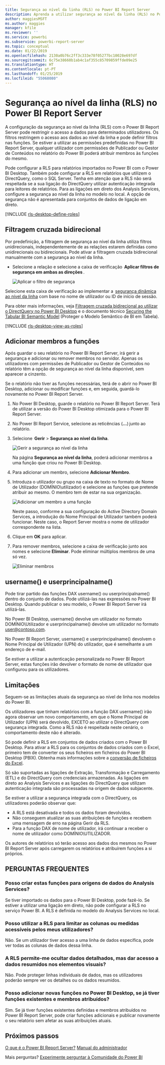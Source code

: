```yaml
---
title: Segurança ao nível da linha (RLS) no Power BI Report Server
description: Aprenda a utilizar segurança ao nível da linha (RLS) no Power BI Report Server.
author: maggiesMSFT
ms.author: maggies
manager: kfile
ms.reviewer: ''
ms.service: powerbi
ms.subservice: powerbi-report-server
ms.topic: conceptual
ms.date: 01/22/2019
ms.openlocfilehash: 2130a0b76c2ff3c333e78f05277bc10028e697df
ms.sourcegitcommit: 6c75e38660b1ab4c1af355c85709859ffde09e25
ms.translationtype: HT
ms.contentlocale: pt-PT
ms.lasthandoff: 01/25/2019
ms.locfileid: "55068080"
---
```

# <a name="row-level-security-rls-in-power-bi-report-server"></a>Segurança ao nível da linha (RLS) no Power BI Report Server

A configuração da segurança ao nível da linha (RLS) com o Power BI Report Server pode restringir o acesso a dados para determinados utilizadores. Os filtros restringem o acesso aos dados ao nível da linha e pode definir filtros nas funções.  Se estiver a utilizar as permissões predefinidas no Power BI Report Server, qualquer utilizador com permissões de Publicador ou Gestor de Conteúdos no relatório do Power BI poderá atribuir membros às funções do mesmo.    

Pode configurar a RLS para relatórios importados no Power BI com o Power BI Desktop. Também pode configurar a RLS em relatórios que utilizem o DirectQuery, como o SQL Server.  Tenha em atenção que a RLS não será respeitada se a sua ligação do DirectQuery utilizar autenticação integrada para leitores de relatórios. Para as ligações em direto dos Analysis Services, configure a segurança ao nível da linha no modelo no local. A opção de segurança não é apresentada para conjuntos de dados de ligação em direto. 

[!INCLUDE [rls-desktop-define-roles](../includes/rls-desktop-define-roles.md)]

## <a name="bidirectional-cross-filtering"></a>Filtragem cruzada bidirecional

Por predefinição, a filtragem de segurança ao nível da linha utiliza filtros unidirecionais, independentemente de as relações estarem definidas como unidirecionais ou bidirecionais. Pode ativar a filtragem cruzada bidirecional manualmente com a segurança ao nível da linha.

- Selecione a relação e selecione a caixa de verificação  **Aplicar filtros de segurança em ambas as direções** . 

    ![Aplicar o filtro de segurança](media/row-level-security-report-server/rls-apply-security-filter.png)

Selecione esta caixa de verificação ao implementar a  [segurança dinâmica ao nível da linha](https://docs.microsoft.com/sql/analysis-services/supplemental-lesson-implement-dynamic-security-by-using-row-filters) com base no nome de utilizador ou ID de início de sessão. 

Para obter mais informações, veja [Filtragem cruzada bidirecional ao utilizar o DirectQuery no Power BI Desktop](../desktop-bidirectional-filtering.md) e o documento técnico [Securing the Tabular BI Semantic Model](http://download.microsoft.com/download/D/2/0/D20E1C5F-72EA-4505-9F26-FEF9550EFD44/Securing%20the%20Tabular%20BI%20Semantic%20Model.docx) (Proteger o Modelo Semântico de BI em Tabela).

[!INCLUDE [rls-desktop-view-as-roles](../includes/rls-desktop-view-as-roles.md)]


## <a name="add-members-to-roles"></a>Adicionar membros a funções 

Após guardar o seu relatório no Power BI Report Server, irá gerir a segurança e adicionar ou remover membros no servidor. Apenas os utilizadores com permissões de Publicador ou Gestor de Conteúdos no relatório têm a opção de segurança ao nível da linha disponível, sem aparecer a cinzento.

 Se o relatório não tiver as funções necessárias, terá de o abrir no Power BI Desktop, adicionar ou modificar funções e, em seguida, guardá-lo novamente no Power BI Report Server. 

1. No Power BI Desktop, guarde o relatório no Power BI Report Server. Terá de utilizar a versão do Power BI Desktop otimizada para o Power BI Report Server.
2. No Power BI Report Service, selecione as reticências (**…**) junto ao relatório. 

3. Selecione  **Gerir** > **Segurança ao nível da linha**. 

     ![Gerir a segurança ao nível da linha](media/row-level-security-report-server/power-bi-report-server-rls-dialog.png)

    Na página **Segurança ao nível da linha**, poderá adicionar membros a uma função que criou no Power BI Desktop.

5. Para adicionar um membro, selecione **Adicionar Membro**.

1. Introduza o utilizador ou grupo na caixa de texto no formato de Nome de Utilizador (DOMÍNIO\utilizador) e selecione as funções que pretende atribuir ao mesmo. O membro tem de estar na sua organização.   

    ![Adicionar um membro a uma função](media/row-level-security-report-server/power-bi-report-server-add-members.png)

    Neste passo, conforme a sua configuração do Active Directory Domain Services, a introdução do Nome Principal de Utilizador também poderá funcionar. Neste caso, o Report Server mostra o nome de utilizador correspondente na lista.

1. Clique em **OK** para aplicar.   

8. Para remover membros, selecione a caixa de verificação junto aos nomes e selecione **Eliminar**.  Pode eliminar múltiplos membros de uma só vez. 

    ![Eliminar membros](media/row-level-security-report-server/power-bi-report-server-delete-members.png)


## <a name="username-and-userprincipalname"></a>username() e userprincipalname()

Pode tirar partido das funções DAX username() ou userprincipalname() dentro do conjunto de dados. Pode utilizá-las nas expressões no Power BI Desktop. Quando publicar o seu modelo, o Power BI Report Server irá utilizá-las.

No Power BI Desktop, username() devolve um utilizador no formato DOMÍNIO\Utilizador e userprincipalname() devolve um utilizador no formato user@contoso.com.

No Power BI Report Server, username() e userprincipalname() devolvem o Nome Principal de Utilizador (UPN) do utilizador, que é semelhante a um endereço de e-mail.

Se estiver a utilizar a autenticação personalizada no Power BI Report Server, estas funções irão devolver o formato de nome de utilizador que configurou para os utilizadores.  

## <a name="limitations"></a>Limitações 

Seguem-se as limitações atuais da segurança ao nível de linha nos modelos do Power BI. 

Os utilizadores que tinham relatórios com a função DAX username() irão agora observar um novo comportamento, em que o Nome Principal de Utilizador (UPN) será devolvido, EXCETO ao utilizar o DirectQuery com segurança integrada.  Como a RLS não é respeitada neste cenário, o comportamento deste não é alterado.

Só pode definir a RLS em conjuntos de dados criados com o Power BI Desktop. Para ativar a RLS para os conjuntos de dados criados com o Excel, primeiro tem de converter os seus ficheiros em ficheiros do Power BI Desktop (PBIX). Obtenha mais informações sobre a [conversão de ficheiros do Excel](../desktop-import-excel-workbooks.md).

Só são suportadas as ligações de Extração, Transformação e Carregamento (ETL) e do DirectQuery com credenciais armazenadas. As ligações em direto ao Analysis Services e as ligações do DirectQuery que utilizam autenticação integrada são processadas na origem de dados subjacente. 

Se estiver a utilizar a segurança integrada com o DirectQuery, os utilizadores poderão observar que:
- A RLS está desativada e todos os dados foram devolvidos.
- Não conseguem atualizar as suas atribuições de funções e recebem uma mensagem de erro na página Gerir da RLS.
- Para a função DAX de nome de utilizador, irá continuar a receber o nome de utilizador como DOMÍNIO\UTILIZADOR. 

Os autores de relatórios só terão acesso aos dados dos mesmos no Power BI Report Server após carregarem os relatórios e atribuírem funções a si próprios. 

 

## <a name="faq"></a>PERGUNTAS FREQUENTES 

### <a name="can-i-create-these-roles-for-analysis-services-data-sources"></a>Posso criar estas funções para origens de dados do Analysis Services? 

Se tiver importado os dados para o Power BI Desktop, pode fazê-lo. Se estiver a utilizar uma ligação em direto, não pode configurar a RLS no serviço Power BI. A RLS é definida no modelo do Analysis Services no local. 

### <a name="can-i-use-rls-to-limit-the-columns-or-measures-accessible-by-my-users"></a>Posso utilizar a RLS para limitar as colunas ou medidas acessíveis pelos meus utilizadores? 

Não. Se um utilizador tiver acesso a uma linha de dados específica, pode ver todas as colunas de dados dessa linha. 

### <a name="does-rls-let-me-hide-detailed-data-but-give-access-to-data-summarized-in-visuals"></a>A RLS permite-me ocultar dados detalhados, mas dar acesso a dados resumidos nos elementos visuais? 

Não. Pode proteger linhas individuais de dados, mas os utilizadores poderão sempre ver os detalhes ou os dados resumidos. 

### <a name="can-i-add-new-roles-in-power-bi-desktop-if-i-already-have-existing-roles-and-members-assigned"></a>Posso adicionar novas funções no Power BI Desktop, se já tiver funções existentes e membros atribuídos? 

Sim. Se já tiver funções existentes definidas e membros atribuídos no Power BI Report Server, pode criar funções adicionais e publicar novamente o seu relatório sem afetar as suas atribuições atuais. 
 

## <a name="next-steps"></a>Próximos passos

[O que é o Power BI Report Server?](get-started.md) 
[Manual do administrador](admin-handbook-overview.md)  

Mais perguntas? [Experimente perguntar à Comunidade do Power BI](https://community.powerbi.com/)
